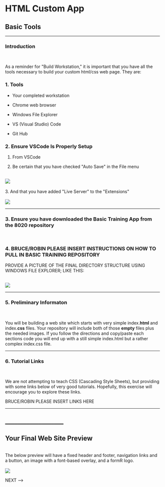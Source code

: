 #  HTML Custom App <!-- {docsify-ignore} -->

## Basic Tools <!-- {docsify-ignore} -->

___

### Introduction
<br>

As a reminder for "Build Workstation," it is important that you have all the tools necessary to build your custom html/css web page.  They are:

### 1. Tools

- Your completed workstation

- Chrome web browser

- Windows File Explorer

- VS (Visual Studio) Code

- Git Hub  

### 2. Ensure VSCode Is Properly Setup 

1.  From VSCode

2.  Be certain that you have checked "Auto Save" in the File menu
<br><br>
<img class="shadow-border" src="FRApps//assets/images/md-images/BasicToolsImage1.jpg">
<br><br>
3.  And that you have added "Live Server" to the "Extensions"
<br><br>
<img class="shadow-border" src="FRApps/assets/images/md-images/BasicToolsImage2.jpg">

____

### 3. Ensure you have downloaded the Basic Training App from the 8020 repository
<br>

### 4. BRUCE/ROBIN PLEASE INSERT INSTRUCTIONS ON HOW TO PULL IN BASIC TRAINING REPOSITORY

PROVIDE A PICTURE OF THE FINAL DIRECTORY STRUCTURE USING WINDOWS FILE EXPLORER; LIKE THIS:
<br><br>

<!--<img class="shadow-border" src="FRApps/assets/images/md-images/basic-blocks-explorer.jpg">-->
<img class="shadow-border" src="FRApps/assets/images/md-images/BasicToolsReposImage.jpg">

___

### 5. Preliminary Informaton
<br>

You will be building a web site which starts with very simple index.<b>html </b>and index.<b>css</b> files.  Your repository will include both of those <b>empty</b> files plus the needed images. If you follow the directions and copy/paste each sections code you will end up with a still simple index.html but a rather complex index.css file.  

___

### 6. Tutorial Links 
<br>

We are not attempting to teach CSS (Cascading Style Sheets), but providing with some links below of very good tutorials. Hopefully, this exercise will encourage you to explore these links.


BRUCE/ROBIN PLEASE INSERT LINKS HERE

___

## ___________________


## Your Final Web Site Preview
<br>
The below preview will have a fixed header and footer, navigation links and a button, an image with a font-based overlay, and a formR logo.
<br>
<br>

<img class="shadow-border" src="FRApps/assets/images/md-images/BasicToolsImage3.jpg">


NEXT -->